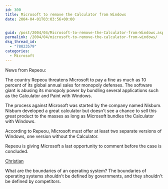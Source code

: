 ```yaml
---
id: 300
title: Microsoft to remove the Calculator from Windows
date: 2004-04-01T03:03:56+00:00


guid: /post/2004/04/Microsoft-to-remove-the-Calculator-from-Windows.aspx
permalink: /2004/04/microsoft-to-remove-the-calculator-from-windows/
dsq_thread_id:
  - "78023579"
categories:
  - Microsoft
---
```

<body xmlns="http://www.w3.org/1999/xhtml">
    <div class="Section1">
        <p>
            News from Repeou:
        </p>
        <p>
            The country Repeou threatens Microsoft to pay a fine as much as 10 percent of its
            global annual sales for monopoly defenses. The software giant is abusing its monopoly
            power by bundling several applications such as the Calculator and Paint with Windows.
        </p>
        <p>
            The process against Microsoft was started by the company named Nisbum. Nisbum developed
            a great calculator but doesn't see a chance to sell this great product to the masses
            as long as Microsoft bundles the Calculator with Windows.
        </p>
        <p>
            According to Repeou, Microsoft must offer at least two separate versions of Windows,
            one version without the Calculator.
        </p>
        <p>
            Repeou is giving Microsoft a last opportunity to comment before the case is concluded.
        </p>
        <p>
            <a href="http://weblogs.asp.net/cnagel/archive/2004/03/25/95814.aspx">Christian</a>
        </p>
        <p>
            What are the boundaries of an operating system? The boundaries of operating systems
            shouldn't be defined by governments, and they shouldn't be defined by competitors.
        </p>
    </div>
</body>